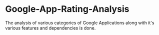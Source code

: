 # Google-App-Rating-Analysis
The analysis of various categories of Google Applications along with it's various features and dependencies is done.
